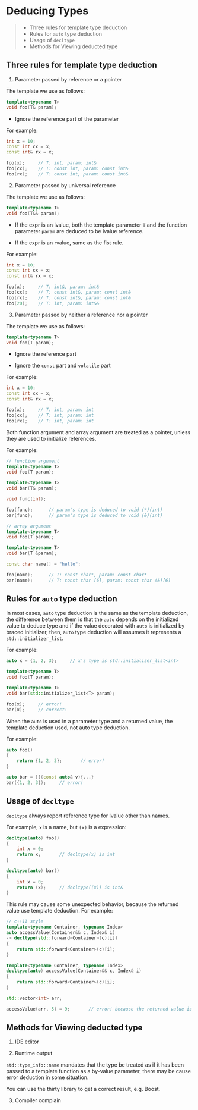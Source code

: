 # Deducing Types

> + Three rules for template type deduction
> + Rules for `auto` type deduction
> + Usage of `decltype`
> + Methods for Viewing deducted type

## Three rules for template type deduction

1. Parameter passed by reference or a pointer

The template we use as follows:

~~~c++
template<typename T>
void foo(T& param);
~~~

+ Ignore the reference part of the parameter

For example:

~~~c++
int x = 10;
const int cx = x;
const int& rx = x;

foo(x);     // T: int, param: int&
foo(cx);    // T: const int, param: const int&
foo(rx);    // T: const int, param: const int&
~~~

2. Parameter passed by universal reference

The template we use as follows:

~~~c++
template<typename T>
void foo(T&& param);
~~~

+ If the expr is an lvalue, both the template parameter `T` and the
function parameter `param` are deduced to be lvalue reference.

+ If the expr is an rvalue, same as the fist rule.

For example:

~~~c++
int x = 10;
const int cx = x;
const int& rx = x;

foo(x);     // T: int&, param: int&
foo(cx);    // T: const int&, param: const int&
foo(rx);    // T: const int&, param: const int&
foo(20);    // T: int, param: int&&
~~~

3. Parameter passed by neither a reference nor a pointer

The template we use as follows:

~~~c++
template<typename T>
void foo(T param);
~~~

+ Ignore the reference part

+ Ignore the `const` part and `volatile` part

For example:

~~~c++
int x = 10;
const int cx = x;
const int& rx = x;

foo(x);     // T: int, param: int
foo(cx);    // T: int, param: int
foo(rx);    // T: int, param: int
~~~

Both function argument and array argument are treated as a pointer, unless they
are used to initialize references.

For example:

~~~c++
// function argument
template<typename T>
void foo(T param);

template<typename T>
void bar(T& param);

void func(int);

foo(func);      // param's type is deduced to void (*)(int)
bar(func);      // param's type is deduced to void (&)(int)

// array argument
template<typename T>
void foo(T param);

template<typename T>
void bar(T &param);

const char name[] = "hello";

foo(name);      // T: const char*, param: const char*
bar(name);      // T: const char [6], param: const char (&)[6]
~~~

## Rules for `auto` type deduction

In most cases, `auto` type deduction is the same as the template deduction, 
the difference between them is that the `auto` depends on the initialized value
to deduce type and if the value decorated with `auto` is initialized by braced
initializer, then, `auto` type deduction will assumes it represents a `std::initializer_list`.

For example:

~~~c++
auto x = {1, 2, 3};     // x's type is std::initializer_list<int>

template<typename T>
void foo(T param);

template<typename T>
void bar(std::initializer_list<T> param);

foo(x);     // error!
bar(x);     // correct!
~~~

When the `auto` is used in a parameter type and a returned value, the template
deduction used, not auto type deduction.

For example:

~~~c++
auto foo()
{
    return {1, 2, 3};       // error!
}

auto bar = [](const auto& v){...}
bar({1, 2, 3});     // error!
~~~

## Usage of `decltype`

`decltype` always report reference type for lvalue other than names.

For example, `x` is a name, but `(x)` is a expression:

~~~c++
decltype(auto) foo()
{
    int x = 0;
    return x;       // decltype(x) is int
}

decltype(auto) bar()
{
    int x = 0;
    return (x);     // decltype((x)) is int&
}
~~~

This rule may cause some unexpected behavior, because the returned value
use template deduction. For example:

~~~c++
// c++11 style
template<typename Container, typename Index>
auto accessValue(Container&& c, Index& i)
-> decltype(std::forward<Container>(c)[i])
{
    return std::forward<Container>(c)[i];
}

template<typename Container, typename Index>
decltype(auto) accessValue(Container&& c, Index& i)
{
    return std::forward<Container>(c)[i];
}

std::vector<int> arr;

accessValue(arr, 5) = 9;       // error! because the returned value is lvalue
~~~

## Methods for Viewing deducted type

1. IDE editor

2. Runtime output

`std::type_info::name` mandates that the type be treated as if it has been
passed to a template function as a by-value parameter, there may be cause
error deduction in some situation.

You can use the thirty library to get a correct result, e.g. Boost.

3. Compiler complain
